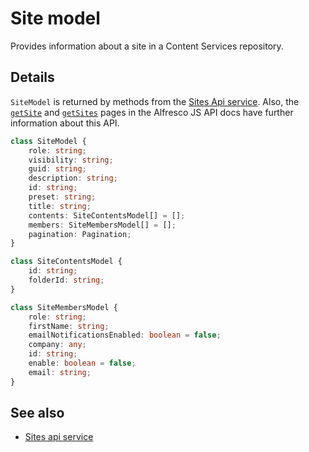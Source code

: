 # Site model

Provides information about a site in a Content Services repository.

## Details

`SiteModel` is returned by methods from the [Sites Api service](sites-api.service.md).
Also, the
[`getSite`](https://github.com/Alfresco/alfresco-js-api/blob/master/src/alfresco-core-rest-api/docs/SitesApi.md#getSite)
and
[`getSites`](https://github.com/Alfresco/alfresco-js-api/blob/master/src/alfresco-core-rest-api/docs/SitesApi.md#getSites) pages in the Alfresco JS API docs have further information about this API.

```ts
class SiteModel {
    role: string;
    visibility: string;
    guid: string;
    description: string;
    id: string;
    preset: string;
    title: string;
    contents: SiteContentsModel[] = [];
    members: SiteMembersModel[] = [];
    pagination: Pagination;
}

class SiteContentsModel {
    id: string;
    folderId: string;
}

class SiteMembersModel {
    role: string;
    firstName: string;
    emailNotificationsEnabled: boolean = false;
    company: any;
    id: string;
    enable: boolean = false;
    email: string;
}
```

<!-- Don't edit the See also section. Edit seeAlsoGraph.json and run config/generateSeeAlso.js -->
<!-- seealso start -->
## See also

- [Sites api service](sites-api.service.md)
<!-- seealso end -->